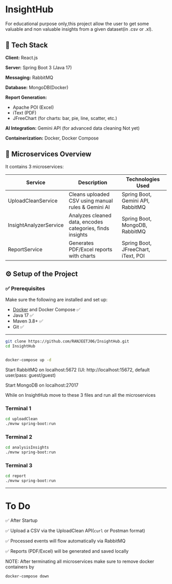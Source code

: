 
# InsightHub

For educational purpose only,this project allow the user to get some valuable and non valuable insights from a given dataset(in .csv or .xl). 


## 🧰 Tech Stack

**Client:** React.js

**Server:** Spring Boot 3 (Java 17)

**Messaging:** RabbitMQ

**Database:** MongoDB(Docker)

**Report Generation:** 
- Apache POI (Excel)
- iText (PDF)
- JFreeChart (for charts: bar, pie, line, scatter, etc.)

**AI Integration:** Gemini API (for advanced data cleaning Not yet)

**Containerization:** Docker, Docker Compose

## 🔧 Microservices Overview

It contains 3 microservices:

| Service                | Description                                               | Technologies Used                     |
|------------------------|-----------------------------------------------------------|----------------------------------------|
| UploadCleanService     | Cleans uploaded CSV using manual rules & Gemini AI        | Spring Boot, Gemini API, RabbitMQ      |
| InsightAnalyzerService | Analyzes cleaned data, encodes categories, finds insights | Spring Boot, MongoDB, RabbitMQ         |
| ReportService          | Generates PDF/Excel reports with charts                   | Spring Boot, JFreeChart, iText, POI    |
## ⚙️ Setup of the Project

### ✅ Prerequisites

Make sure the following are installed and set up:

- [Docker](https://www.docker.com/) and Docker Compose ✅
- Java 17 ✅
- Maven 3.8+ ✅
- Git ✅

---

```bash
git clone https://github.com/RANJEETJ06/InsightHub.git
cd InsightHub


docker-compose up -d
```

Start RabbitMQ on localhost:5672
(UI: http://localhost:15672, default user/pass: guest/guest)

Start MongoDB on localhost:27017



While on InsightHub move to these 3 files and run all the microservices
### Terminal 1
```bash
cd uploadClean
./mvnw spring-boot:run
```

### Terminal 2
```bash
cd analysisInsights
./mvnw spring-boot:run
```

### Terminal 3
```bash
cd report
./mvnw spring-boot:run
```

---

# To Do

✅ After Startup

✅ Upload a CSV via the UploadClean API(`curl` or Postman format)

✅ Processed events will flow automatically via RabbitMQ

✅ Reports (PDF/Excel) will be generated and saved locally

NOTE: After terminating all microservices make sure to remove docker containers by
```bash
docker-compose down

```



